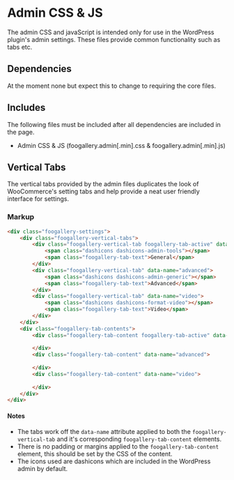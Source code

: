 # Admin CSS & JS

The admin CSS and javaScript is intended only for use in the WordPress plugin's admin settings. These files provide common functionality such as tabs etc.

## Dependencies

At the moment none but expect this to change to requiring the core files.

## Includes

The following files must be included after all dependencies are included in the page.

- Admin CSS & JS (foogallery.admin[.min].css & foogallery.admin[.min].js)

## Vertical Tabs

The vertical tabs provided by the admin files duplicates the look of WooCommerce's setting tabs and help provide a neat user friendly interface for settings.

### Markup

```html
<div class="foogallery-settings">
	<div class="foogallery-vertical-tabs">
		<div class="foogallery-vertical-tab foogallery-tab-active" data-name="general">
			<span class="dashicons dashicons-admin-tools"></span>
			<span class="foogallery-tab-text">General</span>
		</div>
		<div class="foogallery-vertical-tab" data-name="advanced">
			<span class="dashicons dashicons-admin-generic"></span>
			<span class="foogallery-tab-text">Advanced</span>
		</div>
		<div class="foogallery-vertical-tab" data-name="video">
			<span class="dashicons dashicons-format-video"></span>
			<span class="foogallery-tab-text">Video</span>
		</div>
	</div>
	<div class="foogallery-tab-contents">
		<div class="foogallery-tab-content foogallery-tab-active" data-name="general">
		
		</div>
		<div class="foogallery-tab-content" data-name="advanced">
		
		</div>
		<div class="foogallery-tab-content" data-name="video">
		
		</div>
	</div>
</div>
```

#### Notes

- The tabs work off the `data-name` attribute applied to both the `foogallery-vertical-tab` and it's corresponding `foogallery-tab-content` elements.
- There is no padding or margins applied to the `foogallery-tab-content` element, this should be set by the CSS of the content.
- The icons used are dashicons which are included in the WordPress admin by default.